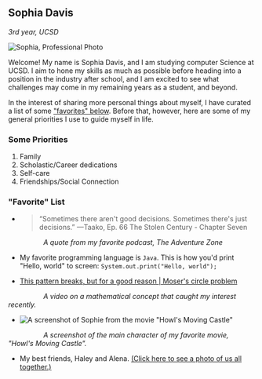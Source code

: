 ## Sophia Davis ##
 *3rd year, UCSD*

 ![Sophia, Professional Photo](main/personalPhotos/IMG_7827.JPG)
 
 Welcome! My name is Sophia Davis, and I am studying computer Science at UCSD. I aim to hone my skills as much as possible before heading into a position in the industry after school, and I am excited to see what challenges may come in my remaining years as a student, and beyond. 

  In the interest of sharing more personal things about myself, I have curated a list of some ["favorites" below](). Before that, however, here are some of my general priorities I use to guide myself in life. 

 ### Some Priorities ###
 1. Family
 2. Scholastic/Career dedications
 3. Self-care
 4. Friendships/Social Connection

### "Favorite" List ###
 * > “Sometimes there aren't good decisions. Sometimes there's just decisions.”
—Taako, Ep. 66 The Stolen Century - Chapter Seven

&emsp; &emsp; &emsp; &emsp; *A quote from my favorite podcast, The 
Adventure Zone*

* My favorite programming language is `Java`. This is how you'd print "Hello, world" to screen: `System.out.print("Hello, world");`

* [This pattern breaks, but for a good reason | Moser's circle problem](https://youtu.be/YtkIWDE36qU?si=pfj70D-UhKzDBciW)

&emsp; &emsp; &emsp; &emsp; *A video on a mathematical concept that caught my interest recently.*

* ![A screenshot of Sophie from the movie "Howl's Moving Castle"](main/personalPhotos/20230801_051424708_iOS.jpg)
  
&emsp; &emsp; &emsp; &emsp; *A screenshot of the main character of my favorite movie, "Howl's Moving Castle".*

* My best friends, Haley and Alena. [(Click here to see a photo of us all together.)](main/personalPhotos/20230722_014944736_iOS.jpg)

